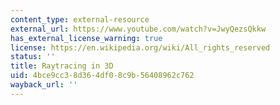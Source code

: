 ```yaml
---
content_type: external-resource
external_url: https://www.youtube.com/watch?v=JwyQezsQkkw
has_external_license_warning: true
license: https://en.wikipedia.org/wiki/All_rights_reserved
status: ''
title: Raytracing in 3D
uid: 4bce9cc3-8d36-4df0-8c9b-56408962c762
wayback_url: ''
---
```

